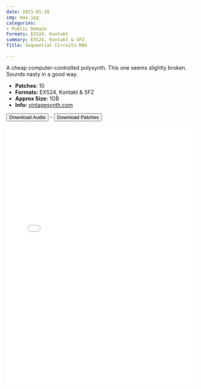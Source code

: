 ```yaml
---
date: 2021-01-20
img: max.jpg
categories:
- Public Domain
Formats: EXS24, Kontakt
summary: EXS24, Kontakt & SFZ.
Title: Sequential Circuits MAX

---
```

A cheap computer-controlled polysynth. This one seems slightly broken. Sounds nasty in a good way.

-  **Patches**: 10
-   **Formats:** EXS24, Kontakt & SFZ
-   **Approx Size:** 1GB
-   **Info:** [vintagesynth.com](http://www.vintagesynth.com/sci/max.php)



<div class="buttons"> <a href="https://www.dropbox.com/sh/uppv9fu1py3s4ei/AAAkW6ETi48P6TmV6N7ciKfPa?dl=0"> <button>Download Audio</button></a> - <a href="https://github.com/publicsamples/Sequential-MAX"> <button>Download Patches</button></a></div>



<iframe width="100%" height="700px" src="/Demos/demos/max.html" scrolling="no" frameborder="0" allow="accelerometer; autoplay; clipboard-write; encrypted-media; gyroscope; picture-in-picture" allowfullscreen></iframe>